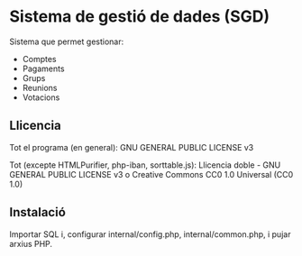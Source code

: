 # Sistema de gestió de dades (SGD)

Sistema que permet gestionar:

- Comptes
- Pagaments
- Grups
- Reunions
- Votacions

## Llicencia

Tot el programa (en general): GNU GENERAL PUBLIC LICENSE v3

Tot (excepte HTMLPurifier, php-iban, sorttable.js): Llicencia doble - GNU GENERAL PUBLIC LICENSE v3 o Creative Commons CC0 1.0 Universal (CC0 1.0)

## Instalació

Importar SQL i, configurar internal/config.php, internal/common.php, i pujar arxius PHP.